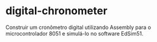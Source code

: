 # digital-chronometer
Construir um cronômetro digital utilizando Assembly para o microcontrolador 8051 e simulá-lo no software EdSim51.
